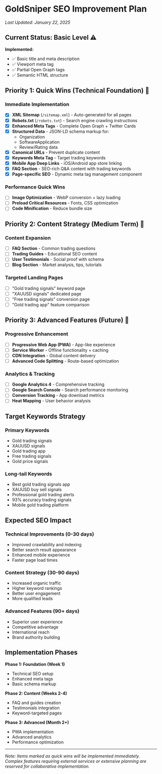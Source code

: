 # GoldSniper SEO Improvement Plan
*Last Updated: January 22, 2025*

## Current Status: Basic Level ⚠️

**Implemented:**
- ✅ Basic title and meta description
- ✅ Viewport meta tag
- ✅ Partial Open Graph tags
- ✅ Semantic HTML structure

## Priority 1: Quick Wins (Technical Foundation) 🚀

### **Immediate Implementation**
- [x] **XML Sitemap** (`/sitemap.xml`) - Auto-generated for all pages
- [x] **Robots.txt** (`/robots.txt`) - Search engine crawling instructions
- [x] **Enhanced Meta Tags** - Complete Open Graph + Twitter Cards
- [x] **Structured Data** - JSON-LD schema markup for:
  - Organization
  - SoftwareApplication 
  - Review/Rating data
- [x] **Canonical URLs** - Prevent duplicate content
- [x] **Keywords Meta Tag** - Target trading keywords
- [x] **Mobile App Deep Links** - iOS/Android app store linking
- [x] **FAQ Section** - SEO-rich Q&A content with trading keywords
- [x] **Page-specific SEO** - Dynamic meta tag management component

### **Performance Quick Wins**
- [ ] **Image Optimization** - WebP conversion + lazy loading
- [ ] **Preload Critical Resources** - Fonts, CSS optimization
- [ ] **Code Minification** - Reduce bundle size

## Priority 2: Content Strategy (Medium Term) 📝

### **Content Expansion**
- [ ] **FAQ Section** - Common trading questions
- [ ] **Trading Guides** - Educational SEO content
- [ ] **User Testimonials** - Social proof with schema
- [ ] **Blog Section** - Market analysis, tips, tutorials

### **Targeted Landing Pages**
- [ ] "Gold trading signals" keyword page
- [ ] "XAUUSD signals" dedicated page  
- [ ] "Free trading signals" conversion page
- [ ] "Gold trading app" feature comparison

## Priority 3: Advanced Features (Future) 🔮

### **Progressive Enhancement**
- [ ] **Progressive Web App (PWA)** - App-like experience
- [ ] **Service Worker** - Offline functionality + caching
- [ ] **CDN Integration** - Global content delivery
- [ ] **Advanced Code Splitting** - Route-based optimization

### **Analytics & Tracking**
- [ ] **Google Analytics 4** - Comprehensive tracking
- [ ] **Google Search Console** - Search performance monitoring
- [ ] **Conversion Tracking** - App download metrics
- [ ] **Heat Mapping** - User behavior analysis

## Target Keywords Strategy

### **Primary Keywords**
- Gold trading signals
- XAUUSD signals
- Gold trading app
- Free trading signals
- Gold price signals

### **Long-tail Keywords**
- Best gold trading signals app
- XAUUSD buy sell signals
- Professional gold trading alerts
- 93% accuracy trading signals
- Mobile gold trading platform

## Expected SEO Impact

### **Technical Improvements (0-30 days)**
- Improved crawlability and indexing
- Better search result appearance
- Enhanced mobile experience
- Faster page load times

### **Content Strategy (30-90 days)**  
- Increased organic traffic
- Higher keyword rankings
- Better user engagement
- More qualified leads

### **Advanced Features (90+ days)**
- Superior user experience
- Competitive advantage
- International reach
- Brand authority building

## Implementation Phases

**Phase 1: Foundation (Week 1)**
- Technical SEO setup
- Enhanced meta tags
- Basic schema markup

**Phase 2: Content (Weeks 2-4)**
- FAQ and guides creation
- Testimonials integration
- Keyword-targeted pages

**Phase 3: Advanced (Month 2+)**
- PWA implementation
- Advanced analytics
- Performance optimization

---
*Note: Items marked as quick wins will be implemented immediately. Complex features requiring external services or extensive planning are reserved for collaborative implementation.*